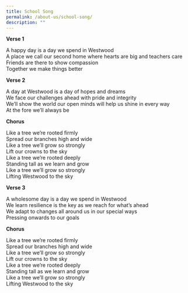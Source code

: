 ```yaml
---
title: School Song
permalink: /about-us/school-song/
description: ""
---
```

**Verse 1**

A happy day is a day we spend in Westwood <br>
A place we call our second home where hearts are big and teachers care <br>
Friends are there to show compassion <br>
Together we make things better

**Verse 2**

A day at Westwood is a day of hopes and dreams <br>
We face our challenges ahead with pride and integrity <br>
We’ll show the world our open minds will help us shine in every way <br>
At the fore we’ll always be

**Chorus**

Like a tree we’re rooted firmly<br>
Spread our branches high and wide <br>
Like a tree we’ll grow so strongly<br>
Lift our crowns to the sky<br>
Like a tree we’re rooted deeply<br>
Standing tall as we learn and grow<br>
Like a tree we’ll grow so strongly<br>
Lifting Westwood to the sky

**Verse 3**

A wholesome day is a day we spend in Westwood<br>
We learn resilience is the key as we reach for what’s ahead <br>
We adapt to changes all around us in our special ways<br>
Pressing onwards to our goals

**Chorus**

Like a tree we’re rooted firmly<br>
Spread our branches high and wide <br>
Like a tree we’ll grow so strongly<br>
Lift our crowns to the sky<br>
Like a tree we’re rooted deeply<br>
Standing tall as we learn and grow<br>
Like a tree we’ll grow so strongly<br>
Lifting Westwood to the sky